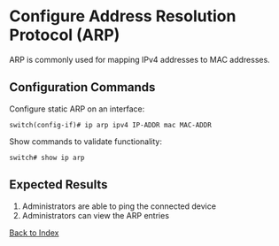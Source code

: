 # Configure Address Resolution Protocol (ARP)

ARP is commonly used for mapping IPv4 addresses to MAC addresses.

## Configuration Commands

Configure static ARP on an interface:

```text
switch(config-if)# ip arp ipv4 IP-ADDR mac MAC-ADDR
```

Show commands to validate functionality:

```text
switch# show ip arp
```

## Expected Results

1. Administrators are able to ping the connected device
2. Administrators can view the ARP entries

[Back to Index](index.md)
